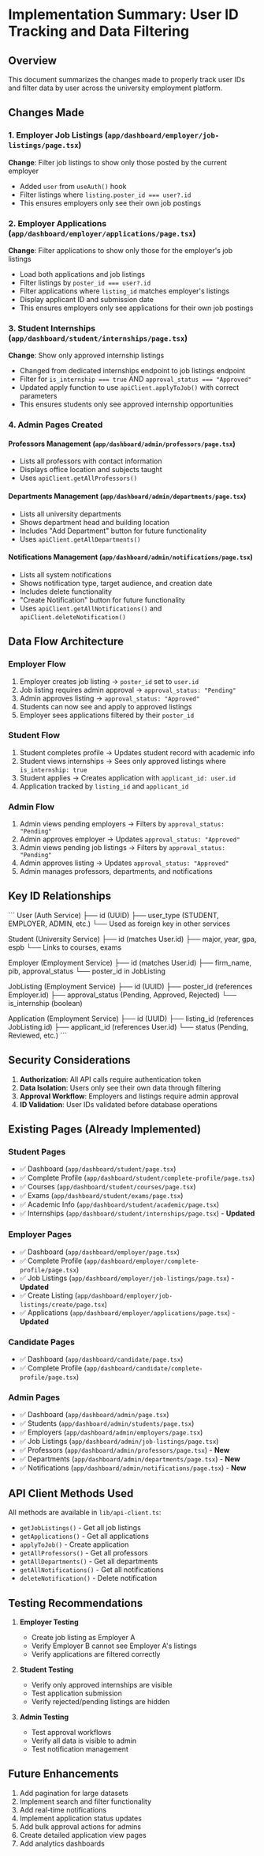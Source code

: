 # Implementation Summary: User ID Tracking and Data Filtering

## Overview
This document summarizes the changes made to properly track user IDs and filter data by user across the university employment platform.

## Changes Made

### 1. Employer Job Listings (`app/dashboard/employer/job-listings/page.tsx`)
**Change**: Filter job listings to show only those posted by the current employer
- Added `user` from `useAuth()` hook
- Filter listings where `listing.poster_id === user?.id`
- This ensures employers only see their own job postings

### 2. Employer Applications (`app/dashboard/employer/applications/page.tsx`)
**Change**: Filter applications to show only those for the employer's job listings
- Load both applications and job listings
- Filter listings by `poster_id === user?.id`
- Filter applications where `listing_id` matches employer's listings
- Display applicant ID and submission date
- This ensures employers only see applications for their own job postings

### 3. Student Internships (`app/dashboard/student/internships/page.tsx`)
**Change**: Show only approved internship listings
- Changed from dedicated internships endpoint to job listings endpoint
- Filter for `is_internship === true` AND `approval_status === "Approved"`
- Updated apply function to use `apiClient.applyToJob()` with correct parameters
- This ensures students only see approved internship opportunities

### 4. Admin Pages Created

#### Professors Management (`app/dashboard/admin/professors/page.tsx`)
- Lists all professors with contact information
- Displays office location and subjects taught
- Uses `apiClient.getAllProfessors()`

#### Departments Management (`app/dashboard/admin/departments/page.tsx`)
- Lists all university departments
- Shows department head and building location
- Includes "Add Department" button for future functionality
- Uses `apiClient.getAllDepartments()`

#### Notifications Management (`app/dashboard/admin/notifications/page.tsx`)
- Lists all system notifications
- Shows notification type, target audience, and creation date
- Includes delete functionality
- "Create Notification" button for future functionality
- Uses `apiClient.getAllNotifications()` and `apiClient.deleteNotification()`

## Data Flow Architecture

### Employer Flow
1. Employer creates job listing → `poster_id` set to `user.id`
2. Job listing requires admin approval → `approval_status: "Pending"`
3. Admin approves listing → `approval_status: "Approved"`
4. Students can now see and apply to approved listings
5. Employer sees applications filtered by their `poster_id`

### Student Flow
1. Student completes profile → Updates student record with academic info
2. Student views internships → Sees only approved listings where `is_internship: true`
3. Student applies → Creates application with `applicant_id: user.id`
4. Application tracked by `listing_id` and `applicant_id`

### Admin Flow
1. Admin views pending employers → Filters by `approval_status: "Pending"`
2. Admin approves employer → Updates `approval_status: "Approved"`
3. Admin views pending job listings → Filters by `approval_status: "Pending"`
4. Admin approves listing → Updates `approval_status: "Approved"`
5. Admin manages professors, departments, and notifications

## Key ID Relationships

\`\`\`
User (Auth Service)
├── id (UUID)
├── user_type (STUDENT, EMPLOYER, ADMIN, etc.)
└── Used as foreign key in other services

Student (University Service)
├── id (matches User.id)
├── major, year, gpa, espb
└── Links to courses, exams

Employer (Employment Service)
├── id (matches User.id)
├── firm_name, pib, approval_status
└── poster_id in JobListing

JobListing (Employment Service)
├── id (UUID)
├── poster_id (references Employer.id)
├── approval_status (Pending, Approved, Rejected)
└── is_internship (boolean)

Application (Employment Service)
├── id (UUID)
├── listing_id (references JobListing.id)
├── applicant_id (references User.id)
└── status (Pending, Reviewed, etc.)
\`\`\`

## Security Considerations

1. **Authorization**: All API calls require authentication token
2. **Data Isolation**: Users only see their own data through filtering
3. **Approval Workflow**: Employers and listings require admin approval
4. **ID Validation**: User IDs validated before database operations

## Existing Pages (Already Implemented)

### Student Pages
- ✅ Dashboard (`app/dashboard/student/page.tsx`)
- ✅ Complete Profile (`app/dashboard/student/complete-profile/page.tsx`)
- ✅ Courses (`app/dashboard/student/courses/page.tsx`)
- ✅ Exams (`app/dashboard/student/exams/page.tsx`)
- ✅ Academic Info (`app/dashboard/student/academic/page.tsx`)
- ✅ Internships (`app/dashboard/student/internships/page.tsx`) - **Updated**

### Employer Pages
- ✅ Dashboard (`app/dashboard/employer/page.tsx`)
- ✅ Complete Profile (`app/dashboard/employer/complete-profile/page.tsx`)
- ✅ Job Listings (`app/dashboard/employer/job-listings/page.tsx`) - **Updated**
- ✅ Create Listing (`app/dashboard/employer/job-listings/create/page.tsx`)
- ✅ Applications (`app/dashboard/employer/applications/page.tsx`) - **Updated**

### Candidate Pages
- ✅ Dashboard (`app/dashboard/candidate/page.tsx`)
- ✅ Complete Profile (`app/dashboard/candidate/complete-profile/page.tsx`)

### Admin Pages
- ✅ Dashboard (`app/dashboard/admin/page.tsx`)
- ✅ Students (`app/dashboard/admin/students/page.tsx`)
- ✅ Employers (`app/dashboard/admin/employers/page.tsx`)
- ✅ Job Listings (`app/dashboard/admin/job-listings/page.tsx`)
- ✅ Professors (`app/dashboard/admin/professors/page.tsx`) - **New**
- ✅ Departments (`app/dashboard/admin/departments/page.tsx`) - **New**
- ✅ Notifications (`app/dashboard/admin/notifications/page.tsx`) - **New**

## API Client Methods Used

All methods are available in `lib/api-client.ts`:
- `getJobListings()` - Get all job listings
- `getApplications()` - Get all applications
- `applyToJob()` - Create application
- `getAllProfessors()` - Get all professors
- `getAllDepartments()` - Get all departments
- `getAllNotifications()` - Get all notifications
- `deleteNotification()` - Delete notification

## Testing Recommendations

1. **Employer Testing**
   - Create job listing as Employer A
   - Verify Employer B cannot see Employer A's listings
   - Verify applications are filtered correctly

2. **Student Testing**
   - Verify only approved internships are visible
   - Test application submission
   - Verify rejected/pending listings are hidden

3. **Admin Testing**
   - Test approval workflows
   - Verify all data is visible to admin
   - Test notification management

## Future Enhancements

1. Add pagination for large datasets
2. Implement search and filter functionality
3. Add real-time notifications
4. Implement application status updates
5. Add bulk approval actions for admins
6. Create detailed application view pages
7. Add analytics dashboards
